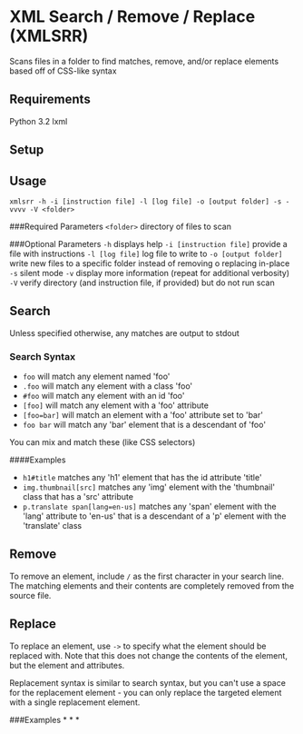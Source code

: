 # XML Search / Remove / Replace (XMLSRR)
Scans files in a folder to find matches, remove, and/or replace elements based off of CSS-like syntax

## Requirements
Python 3.2
lxml

## Setup


## Usage
`xmlsrr -h -i [instruction file] -l [log file] -o [output folder] -s -vvvv -V <folder>`

###Required Parameters
`<folder>` directory of files to scan

###Optional Parameters
`-h` displays help
`-i [instruction file]` provide a file with instructions
`-l [log file]` log file to write to
`-o [output folder]` write new files to a specific folder instead of removing o replacing in-place
`-s` silent mode
`-v` display more information (repeat for additional verbosity)
`-V` verify directory (and instruction file, if provided) but do not run scan

## Search
Unless specified otherwise, any matches are output to stdout

### Search Syntax
* `foo` will match any element named 'foo'
* `.foo` will match any element with a class 'foo'
* `#foo` will match any element with an id 'foo'
* `[foo]` will match any element with a 'foo' attribute
* `[foo=bar]` will match an element with a 'foo' attribute set to 'bar'
* `foo bar` will match any 'bar' element that is a descendant of 'foo'

You can mix and match these (like CSS selectors)

####Examples
* `h1#title` matches any 'h1' element that has the id attribute 'title'
* `img.thumbnail[src]` matches any 'img' element with the 'thumbnail' class that has a 'src' attribute
* `p.translate span[lang=en-us]` matches any 'span' element with the 'lang' attribute to 'en-us' that is a descendant
  of a 'p' element with the 'translate' class

## Remove
To remove an element, include `/` as the first character in your search line. The matching elements and their contents
are completely removed from the source file.

## Replace
To replace an element, use `->` to specify what the element should be replaced with. Note that this does not change the
contents of the element, but the element and attributes.

Replacement syntax is similar to search syntax, but you can't use a space for the replacement element - you can only
replace the targeted element with a single replacement element.

###Examples
*
*
*